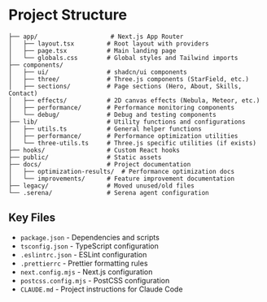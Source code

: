 # Project Structure

```
├── app/                    # Next.js App Router
│   ├── layout.tsx         # Root layout with providers
│   ├── page.tsx           # Main landing page  
│   └── globals.css        # Global styles and Tailwind imports
├── components/
│   ├── ui/                # shadcn/ui components
│   ├── three/             # Three.js components (StarField, etc.)
│   ├── sections/          # Page sections (Hero, About, Skills, Contact)
│   ├── effects/           # 2D canvas effects (Nebula, Meteor, etc.)
│   ├── performance/       # Performance monitoring components
│   └── debug/             # Debug and testing components
├── lib/                   # Utility functions and configurations
│   ├── utils.ts           # General helper functions
│   ├── performance/       # Performance optimization utilities
│   └── three-utils.ts     # Three.js specific utilities (if exists)
├── hooks/                 # Custom React hooks
├── public/                # Static assets
├── docs/                  # Project documentation
│   ├── optimization-results/  # Performance optimization docs
│   └── improvements/      # Feature improvement documentation
├── legacy/                # Moved unused/old files
└── .serena/               # Serena agent configuration
```

## Key Files
- `package.json` - Dependencies and scripts
- `tsconfig.json` - TypeScript configuration
- `.eslintrc.json` - ESLint configuration  
- `.prettierrc` - Prettier formatting rules
- `next.config.mjs` - Next.js configuration
- `postcss.config.mjs` - PostCSS configuration
- `CLAUDE.md` - Project instructions for Claude Code